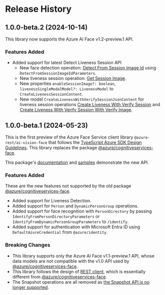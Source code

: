 # Release History

## 1.0.0-beta.2 (2024-10-14)

This library now supports the Azure AI Face v1.2-preview.1 API.

### Features Added

- Added support for latest Detect Liveness Session API
  - New face detection operation: [Detect From Session Image Id](https://learn.microsoft.com/rest/api/face/face-detection-operations/detect-from-session-image-id?view=rest-face-v1.2-preview.1) using `DetectFromSessionImageIdParameters`.
  - New liveness session operation: [Get Session Image](https://learn.microsoft.com/rest/api/face/liveness-session-operations/get-session-image?view=rest-face-v1.2-preview.1).
  - New properties `enableSessionImage?: boolean`, `livenessSingleModalModel?: LivenessModel` to `CreateLivenessSessionContent`.
  - New model `CreateLivenessWithVerifySessionJsonContent` for liveness session operations [Create Liveness With Verify Session](https://learn.microsoft.com/rest/api/face/liveness-session-operations/create-liveness-with-verify-session?view=rest-face-v1.2-preview.1) and [Create Liveness With Verify Session With Verify Image](https://learn.microsoft.com/rest/api/face/liveness-session-operations/create-liveness-with-verify-session-with-verify-image?view=rest-face-v1.2-preview.1).

## 1.0.0-beta.1 (2024-05-23)

This is the first preview of the Azure Face Service client library `@azure-rest/ai-vision-face` that follows the [TypeScript Azure SDK Design Guidelines](https://azure.github.io/azure-sdk/typescript_introduction.html).
This library replaces the package [@azure/cognitiveservices-face](https://www.npmjs.com/package/@azure/cognitiveservices-face).

This package's [documentation](https://github.com/Azure/azure-sdk-for-js/tree/main/sdk/face/ai-vision-face-rest/README.md) and [samples](https://github.com/Azure/azure-sdk-for-js/tree/main/sdk/face/ai-vision-face-rest/samples) demonstrate the new API.

### Features Added

These are the new features not supported by the old package [@azure/cognitiveservices-face](https://www.npmjs.com/package/@azure/cognitiveservices-face).

- Added support for Liveness Detection.
- Added support for `Person` and `DynamicPersonGroup` operations.
- Added support for face recognition with `PersonDirectory` by passing `IdentifyFromPersonDirectoryParameters` or `IdentifyFromDynamicPersonGroupParameters` to `/identify`.
- Added support for authentication with Microsoft Entra ID using `DefaultAzureCredential` from `@azure/identity`.

### Breaking Changes

- This library supports only the Azure AI Face v1.1-preview.1 API, whose data models are not compatible with the v1.0 API used by [@azure/cognitiveservices-face](https://www.npmjs.com/package/@azure/cognitiveservices-face).
- This library follows the design of [REST client](https://devblogs.microsoft.com/azure-sdk/azure-rest-libraries-for-javascript/), which is essentially different from [@azure/cognitiveservices-face](https://www.npmjs.com/package/@azure/cognitiveservices-face).
- The Snapshot operations are all removed as [the Snapshot API is no longer supported](https://azure.microsoft.com/updates/facelimitedaccess/).
